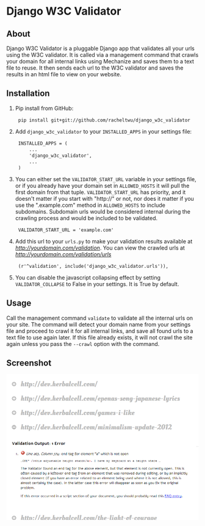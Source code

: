 Django W3C Validator
================

About
-----
Django W3C Validator is a pluggable Django app that validates all your urls using the W3C validator. It is called via
a management command that crawls your domain for all internal links using Mechanize and saves them to a text file to reuse.
It then sends each url to the W3C validator and saves the results in an html file to view on your website.


Installation
------------

1. Pip install from GitHub:

        pip install git+git://github.com/racheltwu/django_w3c_validator

2. Add `django_w3c_validator` to your `INSTALLED_APPS` in your settings file:

        INSTALLED_APPS = (
            ...
            'django_w3c_validator',
            ...
        )

3. You can either set the `VALIDATOR_START_URL` variable in your settings file, or if you already have your domain set in `ALLOWED_HOSTS`
it will pull the first domain from that tuple. `VALIDATOR_START_URL` has priority, and it doesn't matter if you start with "http://" or not, nor
does it matter if you use the ".example.com" method in `ALLOWED_HOSTS` to include subdomains. Subdomain urls would be considered internal during
the crawling process and would be included to be validated.

        VALIDATOR_START_URL = 'example.com'

4. Add this url to your `urls.py` to make your validation results available at *http://yourdomain.com/validation*. You can view the crawled urls
at *http://yourdomain.com/validation/urls*

        (r'^validation', include('django_w3c_validator.urls')),


5. You can disable the javascript collapsing effect by setting `VALIDATOR_COLLAPSE` to False in your settings. It is True by default.



Usage
-----

Call the management command `validate` to validate all the internal urls on your site. The command will detect your domain name from your settings
file and proceed to crawl it for all internal links, and save all found urls to a text file to use again later. If this file
already exists, it will not crawl the site again unless you pass the `--crawl` option with the command.



Screenshot
----------

![](https://github.com/racheltwu/django_w3c_validator/raw/master/screenshot.jpg "Django W3C Validator Screenshot")
